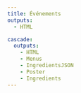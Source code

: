 ```yaml
---
title: Événements
outputs:
  - HTML

cascade:
  outputs:
    - HTML
    - Menus
    - IngredientsJSON
    - Poster
    - Ingredients
---
```

